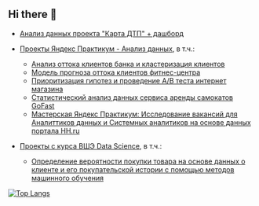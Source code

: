 ## Hi there 👋
* [Анализ данных проекта "Карта ДТП" + дашборд]()
* [Проекты Яндекс Практикум - Анализ данных](https://github.com/morenkoav/YandexPracticum_Projects), в т.ч.:
    * [Анализ оттока клиентов банка и кластеризация клиентов](https://github.com/morenkoav/YandexPracticum_Projects/tree/main/Банки%20-%20Анализ%20оттока%20клиентов)
    * [Модель прогноза оттока клиентов фитнес-центра](https://github.com/morenkoav/YandexPracticum_Projects/blob/main/Модель%20прогноза%20оттока%20клиентов%20фитнес-центра/Модель%20прогноза%20оттока%20клиентов%20фитнес-центра.ipynb)
    * [Приоритизация гипотез и проведение A/B теста интернет магазина](https://github.com/morenkoav/YandexPracticum_Projects/tree/main/Анализ%20AB%20теста)
    * [Статистический анализ данных сервиса аренды самокатов GoFast](https://github.com/morenkoav/YandexPracticum_Projects/tree/main/Статанализ%20данных%20сервиса%20аренды%20самокатов)
    * [Мастерская Яндекс Практикум: Исследование вакансий для Аналиттиков данных и Системных аналитиков на основе данных портала HH.ru](https://github.com/morenkoav/YandexPracticum_Projects/tree/main/Мастерская%20ЯП%20-%20Исследование%20вакансий%20аналитиков)

* [Проекты с курса ВШЭ Data Science](https://github.com/morenkoav/HSE-homeworks), в т.ч.:
   * [Определение вероятности покупки товара на основе данных о клиенте и его покупательской истории с помощью методов машинного обучения](https://github.com/morenkoav/HSE-DS-Diploma_project)


[![Top Langs](https://github-readme-stats.vercel.app/api/top-langs/?username=morenkoav)](https://github.com/morenkoav/github-readme-stats)


